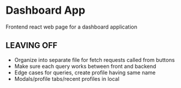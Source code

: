 # Dashboard App
Frontend react web page for a dashboard application 

## LEAVING OFF
* Organize into separate file for fetch requests called from buttons
* Make sure each query works between front and backend
* Edge cases for queries, create profile having same name
* Modals/profile tabs/recent profiles in local